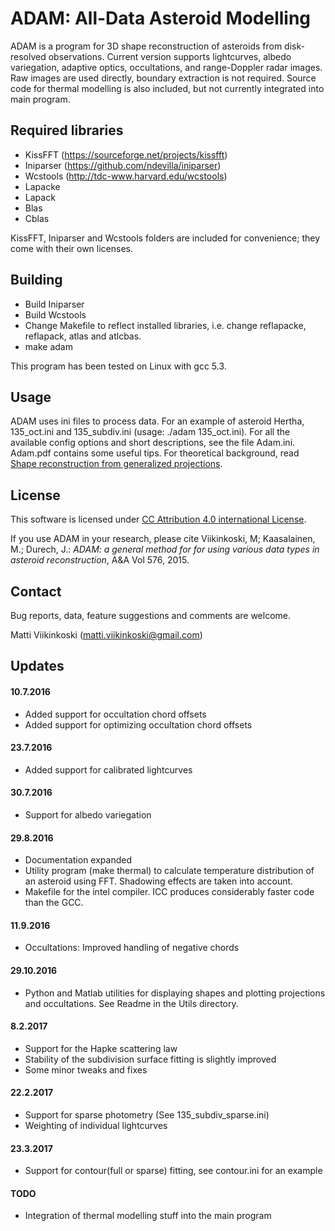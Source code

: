 # ADAM: All-Data Asteroid Modelling

ADAM is a program for 3D shape reconstruction of asteroids from disk-resolved observations. Current version supports  lightcurves, albedo variegation, adaptive optics, occultations, and range-Doppler radar images. Raw images are used directly, boundary extraction is not required. Source code for thermal modelling is also included, but not currently integrated into main program.

## Required libraries
- KissFFT (https://sourceforge.net/projects/kissfft)
- Iniparser (https://github.com/ndevilla/iniparser)
- Wcstools (http://tdc-www.harvard.edu/wcstools)
- Lapacke
- Lapack
- Blas
- Cblas

KissFFT, Iniparser and Wcstools folders are included for convenience; they come with their own licenses.

## Building
- Build Iniparser
- Build Wcstools
- Change Makefile to reflect installed libraries, i.e. change reflapacke, reflapack, atlas and atlcbas.
- make adam

This program has been tested on Linux with gcc 5.3.

## Usage
ADAM uses ini files to process data. For an example of asteroid Hertha, 135_oct.ini and 135_subdiv.ini (usage: ./adam 135_oct.ini). For all the available config options and short descriptions, see the file Adam.ini.
Adam.pdf contains some useful tips. For theoretical background, read [Shape reconstruction from generalized projections](http://urn.fi/URN:ISBN:978-952-15-3673-1).

## License

This software is licensed under [CC Attribution 4.0 international License](https://creativecommons.org/licenses/by/4.0/legalcode).

If you use ADAM in your research, please cite
Viikinkoski, M; Kaasalainen, M.; Durech, J.: *ADAM: a general method for for using various data types in asteroid reconstruction*, A&A Vol 576, 2015.

## Contact
Bug reports, data, feature suggestions and comments are welcome.

Matti Viikinkoski (matti.viikinkoski@gmail.com)

## Updates
#### 10.7.2016
- Added support for occultation chord offsets
- Added support for optimizing occultation chord offsets

#### 23.7.2016
- Added support for calibrated lightcurves

#### 30.7.2016
- Support for albedo variegation

#### 29.8.2016
- Documentation expanded
- Utility program (make thermal) to calculate temperature distribution of an asteroid using FFT. Shadowing effects are taken into account.
- Makefile for the intel compiler. ICC produces considerably faster code than the GCC. 

#### 11.9.2016
- Occultations: Improved handling of negative chords

#### 29.10.2016
- Python and Matlab utilities for displaying shapes and plotting projections and occultations. See Readme in the Utils directory.

#### 8.2.2017
- Support for the Hapke scattering law
- Stability of the subdivision surface fitting is slightly improved 
- Some minor tweaks and fixes

#### 22.2.2017
- Support for sparse photometry (See 135_subdiv_sparse.ini)
- Weighting of individual lightcurves

#### 23.3.2017
- Support for contour(full or sparse)  fitting, see contour.ini for an example

#### TODO
- Integration of thermal modelling stuff into the main program
